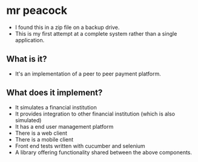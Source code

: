 # mr peacock
* I found this in a zip file on a backup drive. 
* This is my first attempt at a complete system rather than a single application.

## What is it?
* It's an implementation of a peer to peer payment platform.

## What does it implement?
* It simulates a financial institution
* It provides integration to other financial institution (which is also simulated)
* It has a end user management platform
* There is a web client
* There is a mobile client
* Front end tests written with cucumber and selenium
* A library offering functionality shared between the above components.

